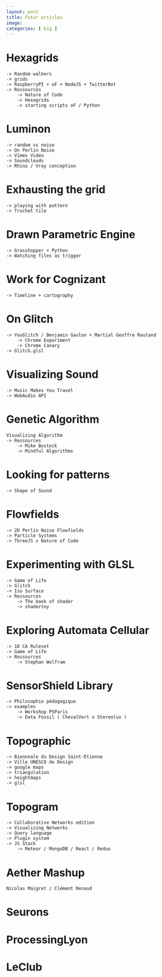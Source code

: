 ```yaml
---
layout: post
title: Futur articles
image:
categories: [ big ]
---
```

# Hexagrids
    -> Random walkers
    -> grids
    -> RaspberryPI + oF + NodeJS + TwitterBot
    -> Ressources
        -> Nature of Code
        -> Hexagrids
        -> starting scripts oF / Python

# Luminon
    -> random vs noise
    -> On Perlin Noise
    -> Vimeo Video
    -> Soundclouds
    -> Rhino / Vray conception

# Exhausting the grid
    -> playing with pattern
    -> Truchet tile

# Drawn Parametric Engine
    -> Grasshopper + Python
    -> Watching files as trigger

# Work for Cognizant
    -> Timeline + cartography

# On Glitch
    -> YouGlitch / Benjamin Gaulon + Martial Geoffre Rouland
        -> Chrome Experiment
        -> Chrome Canary
    -> Glitch.glsl

# Visualizing Sound
    -> Music Makes You Travel
    -> WebAudio API

# Genetic Algorithm
    Visualizing Algorithm
    -> Ressources
        -> Mike Bostock
        -> Mindful Algorithms

# Looking for patterns
    -> Shape of Sound

# Flowfields
    -> 2D Perlin Noise Flowfields
    -> Particle Systems
    -> ThreeJS x Nature of Code

# Experimenting with GLSL
    -> Game of Life
    -> Glitch
    -> Iso Surface
    -> Ressources
        -> The book of shader
        -> shadertoy

# Exploring Automata Cellular
    -> 1D CA Ruleset
    -> Game of Life
    -> Ressources
        -> Stephan Wolfram

# SensorShield Library
    -> Philosophie pédagogique
    -> examples
        -> Workshop P5Paris
        -> Data Fossil ( ChevalVert x Stereolux )

# Topographic
    -> Biennnale du Design Saint-Étienne
    -> Ville UNESCO de Design
    -> google maps
    -> triangulation
    -> heightmaps
    -> glsl

# Topogram
    -> Collaborative Networks edition
    -> Visualizing Networks
    -> Query language
    -> Plugin system
    -> JS Stack
        -> Meteor / MongoDB / React / Redux

# Aether Mashup
    Nicolas Maigret / Clément Renaud

# Seurons
# ProcessingLyon
# LeClub

